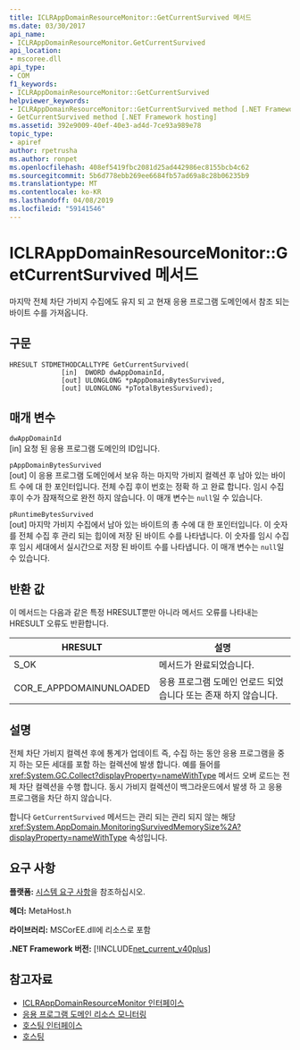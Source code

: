```yaml
---
title: ICLRAppDomainResourceMonitor::GetCurrentSurvived 메서드
ms.date: 03/30/2017
api_name:
- ICLRAppDomainResourceMonitor.GetCurrentSurvived
api_location:
- mscoree.dll
api_type:
- COM
f1_keywords:
- ICLRAppDomainResourceMonitor::GetCurrentSurvived
helpviewer_keywords:
- ICLRAppDomainResourceMonitor::GetCurrentSurvived method [.NET Framework hosting]
- GetCurrentSurvived method [.NET Framework hosting]
ms.assetid: 392e9009-40ef-40e3-ad4d-7ce93a989e78
topic_type:
- apiref
author: rpetrusha
ms.author: ronpet
ms.openlocfilehash: 408ef5419fbc2081d25ad442986ec8155bcb4c62
ms.sourcegitcommit: 5b6d778ebb269ee6684fb57ad69a8c28b06235b9
ms.translationtype: MT
ms.contentlocale: ko-KR
ms.lasthandoff: 04/08/2019
ms.locfileid: "59141546"
---
```

# <a name="iclrappdomainresourcemonitorgetcurrentsurvived-method"></a>ICLRAppDomainResourceMonitor::GetCurrentSurvived 메서드
마지막 전체 차단 가비지 수집에도 유지 되 고 현재 응용 프로그램 도메인에서 참조 되는 바이트 수를 가져옵니다.  
  
## <a name="syntax"></a>구문  
  
```  
HRESULT STDMETHODCALLTYPE GetCurrentSurvived(  
             [in]  DWORD dwAppDomainId,  
             [out] ULONGLONG *pAppDomainBytesSurvived,  
             [out] ULONGLONG *pTotalBytesSurvived);  
```  
  
## <a name="parameters"></a>매개 변수  
 `dwAppDomainId`  
 [in] 요청 된 응용 프로그램 도메인의 ID입니다.  
  
 `pAppDomainBytesSurvived`  
 [out] 이 응용 프로그램 도메인에서 보유 하는 마지막 가비지 컬렉션 후 남아 있는 바이트 수에 대 한 포인터입니다. 전체 수집 후이 번호는 정확 하 고 완료 합니다. 임시 수집 후이 수가 잠재적으로 완전 하지 않습니다. 이 매개 변수는 `null`일 수 있습니다.  
  
 `pRuntimeBytesSurvived`  
 [out] 마지막 가비지 수집에서 남아 있는 바이트의 총 수에 대 한 포인터입니다. 이 숫자를 전체 수집 후 관리 되는 힙이에 저장 된 바이트 수를 나타냅니다. 이 숫자를 임시 수집 후 임시 세대에서 실시간으로 저장 된 바이트 수를 나타냅니다. 이 매개 변수는 `null`일 수 있습니다.  
  
## <a name="return-value"></a>반환 값  
 이 메서드는 다음과 같은 특정 HRESULT뿐만 아니라 메서드 오류를 나타내는 HRESULT 오류도 반환합니다.  
  
|HRESULT|설명|  
|-------------|-----------------|  
|S_OK|메서드가 완료되었습니다.|  
|COR_E_APPDOMAINUNLOADED|응용 프로그램 도메인 언로드 되었습니다 또는 존재 하지 않습니다.|  
  
## <a name="remarks"></a>설명  
 전체 차단 가비지 컬렉션 후에 통계가 업데이트 즉, 수집 하는 동안 응용 프로그램을 중지 하는 모든 세대를 포함 하는 컬렉션에 발생 합니다. 예를 들어를 <xref:System.GC.Collect?displayProperty=nameWithType> 메서드 오버 로드는 전체 차단 컬렉션을 수행 합니다. 동시 가비지 컬렉션이 백그라운드에서 발생 하 고 응용 프로그램을 차단 하지 않습니다.  
  
 합니다 `GetCurrentSurvived` 메서드는 관리 되는 관리 되지 않는 해당 <xref:System.AppDomain.MonitoringSurvivedMemorySize%2A?displayProperty=nameWithType> 속성입니다.  
  
## <a name="requirements"></a>요구 사항  
 **플랫폼:** [시스템 요구 사항](../../../../docs/framework/get-started/system-requirements.md)을 참조하십시오.  
  
 **헤더:** MetaHost.h  
  
 **라이브러리:** MSCorEE.dll에 리소스로 포함  
  
 **.NET Framework 버전:** [!INCLUDE[net_current_v40plus](../../../../includes/net-current-v40plus-md.md)]  
  
## <a name="see-also"></a>참고자료

- [ICLRAppDomainResourceMonitor 인터페이스](../../../../docs/framework/unmanaged-api/hosting/iclrappdomainresourcemonitor-interface.md)
- [응용 프로그램 도메인 리소스 모니터링](../../../../docs/standard/garbage-collection/app-domain-resource-monitoring.md)
- [호스팅 인터페이스](../../../../docs/framework/unmanaged-api/hosting/hosting-interfaces.md)
- [호스팅](../../../../docs/framework/unmanaged-api/hosting/index.md)
